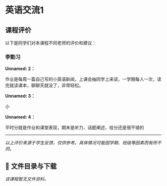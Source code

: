 # 英语交流1

## 课程评价

以下是同学们对本课程不同老师的评价和建议：

### 李勤习

**Unnamed: 2：**

作业是每周一篇自己写的小英语新闻，上课会抽同学上来读，一学期每人一次，读完就读课本，聊聊天就没了，非常轻松。

**Unnamed: 3：**

小

**Unnamed: 4：**

平时分就是作业和课堂表现，期末是听力、话题阐述，给分还是很不错的

---

*以上评价来源于学生反馈，仅供参考。具体情况可能因学期、班级等因素而有所不同。*
## 📄 文件目录与下载

_该课程暂无文件资料。_
